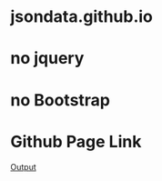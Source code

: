# jsondata.github.io

# no jquery 
# no Bootstrap

<h1> Github Page Link </h1>

<a href="https://djangir.github.io/jsondata.github.io/"> Output </a>
